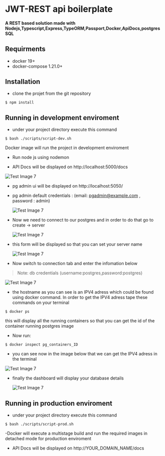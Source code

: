# JWT-REST api boilerplate

#### A REST based solution made with Nodejs,Typescript,Express,TypeORM,Passport,Docker,ApiDocs,postgresSQL

## Requirments

-   docker 19+
-   docker-compose 1.21.0+

## Installation

-   clone the projet from the git repository

```
$ npm install
```

## Running in development enviroment

-   under your project directory execute this command

```
$ bash ./scripts/script-dev.sh
```

Docker image will run the project in development enviroment

-   Run node js using nodemon

-   API Docs will be displayed on http://localhost:5000/docs<br/>

![Test Image 7](https://github.com/medaymenTN/ts-express-jwt-rest-api/blob/master/docs/6.png)<br/>

-   pg admin ui will be displayed on http://localhost:5050/

-   pg admin default credentials : (email: pgadmin@example.com , password : admin)<br/>

    ![Test Image 7](https://github.com/medaymenTN/ts-express-jwt-rest-api/blob/master/docs/1.png)<br/>

-   Now we need to connect to our postgres and in order to do that go to create -> server<br/>

    ![Test Image 7](https://github.com/medaymenTN/ts-express-jwt-rest-api/blob/master/docs/2.png)<br/>

-   this form will be displayed so that you can set your server name<br/>

    ![Test Image 7](https://github.com/medaymenTN/ts-express-jwt-rest-api/blob/master/docs/3..PNG)<br/>

-   Now switch to connection tab and enter the infomation below<br/>

> Note: db credentials (username:postgres,password:postgres)<br/>

![Test Image 7](https://github.com/medaymenTN/ts-express-jwt-rest-api/blob/master/docs/4.PNG)<br/>

-   the hostname as you can see is an IPV4 adress which could be found using docker command. In order to get the IPV4 adress tape these commands on your terminal

```
$ docker ps
```

this will display all the running containers so that you can get the id of the container running postgres image

-   Now run:

```
$ docker inspect pg_containers_ID
```

-   you can see now in the image below that we can get the IPV4 adress in the terminal<br/>

![Test Image 7](https://github.com/medaymenTN/ts-express-jwt-rest-api/blob/master/docs/3.PNG)<br/>

-   finally the dashboard will display your database details<br/>

    ![Test Image 7](https://github.com/medaymenTN/ts-express-jwt-rest-api/blob/master/docs/5.PNG)<br/>

## Running in production enviroment

-   under your project directory execute this command

```
$ bash ./scripts/script-prod.sh
```

-Docker will execute a multistage build and run the required images in detached mode for production enviroment

-   API Docs will be displayed on http://YOUR_DOMAIN_NAME/docs<br/>
